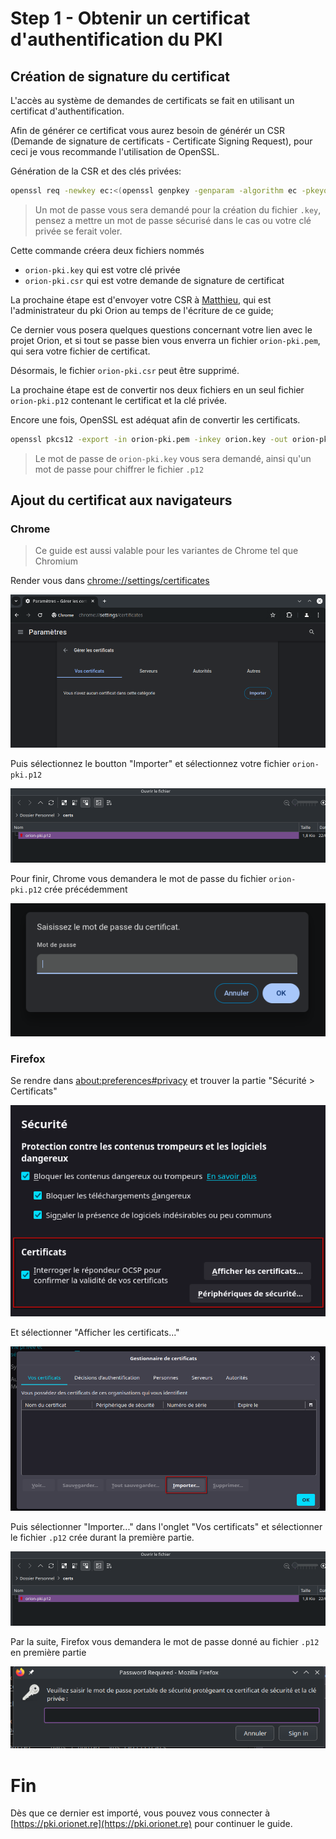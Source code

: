 # Step 1 - Obtenir un certificat d'authentification du PKI

## Création de signature du certificat

L'accès au système de demandes de certificats se fait en utilisant un certificat d'authentification.

Afin de générer ce certificat vous aurez besoin de générér un CSR (Demande de signature de certificats - Certificate Signing Request), pour ceci je vous recommande l'utilisation de OpenSSL.

Génération de la CSR et des clés privées:

```bash
openssl req -newkey ec:<(openssl genpkey -genparam -algorithm ec -pkeyopt ec_paramgen_curve:P-256) -keyout orion-pki.key -out orion-pki.csr
```

> Un mot de passe vous sera demandé pour la création du fichier `.key`, pensez a mettre un mot de passe sécurisé dans le cas ou votre clé privée se ferait voler.

Cette commande créera deux fichiers nommés
- `orion-pki.key` qui est votre clé privée
- `orion-pki.csr` qui est votre demande de signature de certificat

La prochaine étape est d'envoyer votre CSR à [Matthieu](mailto:matthieu+orioncsr@mpgn.dev), qui est l'administrateur du pki Orion au temps de l'écriture de ce guide;

Ce dernier vous posera quelques questions concernant votre lien avec le projet Orion, et si tout se passe bien vous enverra un fichier `orion-pki.pem`, qui sera votre fichier de certificat.

Désormais, le fichier `orion-pki.csr` peut être supprimé.

La prochaine étape est de convertir nos deux fichiers en un seul fichier `orion-pki.p12` contenant le certificat et la clé privée.

Encore une fois, OpenSSL est adéquat afin de convertir les certificats.

```bash
openssl pkcs12 -export -in orion-pki.pem -inkey orion.key -out orion-pki.p12
```

> Le mot de passe de `orion-pki.key` vous sera demandé, ainsi qu'un mot de passe pour chiffrer le fichier `.p12`

## Ajout du certificat aux navigateurs

### Chrome

> Ce guide est aussi valable pour les variantes de Chrome tel que Chromium

Render vous dans [chrome://settings/certificates](chrome://settings/certificates)

![Image of the Chrome Certificates Settings](./img/chrome_certificates_settings.png)

Puis sélectionnez le boutton "Importer" et sélectionnez votre fichier `orion-pki.p12`

![Image of the file selector window](./img/certificates_file_selector.png)

Pour finir, Chrome vous demandera le mot de passe du fichier `orion-pki.p12` crée précédemment

![Image of the Chrome password prompt](./img/chrome_certificates_password_ask.png)

### Firefox

Se rendre dans [about:preferences#privacy](about:preferences#privacy) et trouver la partie "Sécurité > Certificats"

![Image of the Firefox Certificates section](./img/firefox_certificates_config.png)

Et sélectionner "Afficher les certificats..." 

![Image of the Firefox Certificates Panel](./img/firefox_certificates_panel.png)

Puis sélectionner "Importer..." dans l'onglet "Vos certificats" et sélectionner le fichier `.p12` crée durant la première partie.

![Image of the file selector window](./img/certificates_file_selector.png)

Par la suite, Firefox vous demandera le mot de passe donné au fichier `.p12` en première partie


![Image of the Firefox password prompt](./img/firefox_certificates_password_ask.png)

# Fin

Dès que ce dernier est importé, vous pouvez vous connecter à [https://pki.orionet.re](https://pki.orionet.re) pour continuer le guide.
